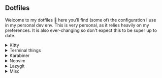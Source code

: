 ## Dotfiles

Welcome to my dotfiles 🎉 here you'll find (some of) the configuration I use in my personal dev env.
This is very personal, as it relies heavily on my preferences.
It is also ever-changing so don't expect this to be super up to date.

<details>
  <summary>Kitty</summary>
  
  - Install [kitty](https://sw.kovidgoyal.net/kitty/binary/) 

  - Symlink `.config` folders:
    ```sh
    ln -s `dotfiles/kitty`
    ```

</details>


<details>
  <summary>Terminal things</summary>
  
  - Install fish
    ```sh
    brew install fish
    ```

  - Install [Zellij](https://zellij.dev/documentation/installation.html) 
    ```sh
    brew install zellij
    ```

  - Symlink `.config` folders:
    ```sh
    ln -s `dotfiles/fish`
    ln -s `dotfiles/omf`
    ln -s `dotfiles/zellij`
    ```
  
</details>


<details>
  <summary>Karabiner</summary>
  
  - Download binary from [Karabiner](https://karabiner-elements.pqrs.org/) and install

  - Symlink `.config` folder:
    ```sh
    ln -s `dotfiles/karabiner`
    ```
  
</details>


<details>
  <summary>Neovim</summary>
  
  - Install [Neovim](https://github.com/neovim/neovim/wiki/Installing-Neovim) 
  
  - Symlink `.config` folder:
    ```sh
    ln -s `dotfiles/nvim`
    ```
  
  - Install utilities:
  
    ```sh
    brew install ripgrep
    brew install fzf
    npm install jsonlint -g
    ```
</details>

<details>
  <summary>Lazygit</summary>
  
  - Install Lazygit

    ```sh
    brew install lazygit
    ```

  - Create symlink for `/Users/guilherme/Library/Application\ Support/lazygit/config.yml` -> `dotfiles/lazygit/config.yml`
</details>

<details>
  <summary>Misc</summary>
  
  - Slack theme: 
    ```
    #11111B,#F8F8FA,#6C7086,#B4BEFE,#181825,#CDD6F4,#A6E3A1,#F38BA8,#11111B,#FAB387
    ```
  
</details>
